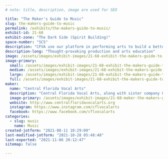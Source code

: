 ```yaml
---
# note: title, description, image are used for SEO

title: "The Maker's Guide to Music"
slug: the-makers-guide-to-music
permalink: /exhibits/the-makers-guide-to-music/
exhibit-id: 21-68
exhibit-zone: "The Dark Side (Spirit Building)"
space-number: "SC5"
description: "CFVA use our platform in performing arts to build a better community."
description-long: "Thought-provoking production and arts education"
image: /assets/images/exhibit-images/21-68-exhibit-the-makers-guide-to-music-2021-22-fb-post-large.png
image-primary: 
  small: /assets/images/exhibit-images/21-68-exhibit-the-makers-guide-to-music-2021-22-fb-post-small.png
  medium: /assets/images/exhibit-images/21-68-exhibit-the-makers-guide-to-music-2021-22-fb-post-medium.png
  large: /assets/images/exhibit-images/21-68-exhibit-the-makers-guide-to-music-2021-22-fb-post-large.png
  full: /assets/images/exhibit-images/21-68-exhibit-the-makers-guide-to-music-2021-22-fb-post-full.png
maker: 
  name: "Central Florida Vocal Arts"
  description: "Central Florida Vocal Arts, along with sister company Opera del Sol are using our platform in the performing arts to build a better Central Florida community through education, performance and appreciation.  A non-profit music advocacy organization, we are dedicated to re-imagining to future of vocal arts.  We provide the highest quality training to artists of all ages, while also offering performance opportunities to emerging and professional artists. We use the arts to create tangible social good in our community."
  image-primary: /assets/images/exhibit-images/21-68-maker-the-makers-guide-to-music-cfva-color-transparent-medium.png
  website: http://www.centralfloridavocalarts.org
  instagram: https://www.instagram.com/cflvocalarts
  facebook: https://www.facebook.com/cflvocalarts
categories: 
  - slug: music
    name: Music
created-jotform: "2021-08-11 10:29:09"
last-modified-jotform: "2021-10-28 05:48:48"
last-exported: "2021-11-06 20:12:47"
sitemap: false

---
```

